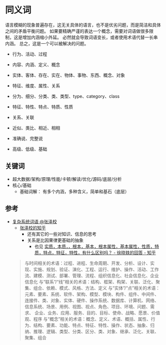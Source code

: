 # 同义词

语言模糊的现象普遍存在，这无关具体的语言，也不是优劣问题，而是简洁和具体之间的矛盾平衡问题。
如果要精确严谨的表达一个概念，需要对词语做很多限制，这是增加内涵缩小外延。
必然就会导致词语变长，或者使用术语代替一长串内涵。
总之，这是一个可以被解决的问题。


* 行为、活动、过程

* 内容、内涵、定义、概念

* 实体、客体、存在、实在、物体、事物、东西、概念、对象

* 特征、维度、属性、关系

* 分为、细分、分类、类、类型、type、category、class

* 特征、特性、特点、特质、性质

* 关系、关联

* 近似、类比、相近、相相

* 准确说、完整说

* 高级、低级、基础

## 关键词

* 超大数据/架构/原理/性能/卡顿/解读/优化/源码/底层/分析
* 核心/基础
  * 基础词解： 有多个内涵，多种含义，简单和基石（底层）

## 参考



* [复杂系统词语 @张泽校](https://zhuanlan.zhihu.com/p/87542419)
  * [张泽校的知乎](https://www.zhihu.com/search?type=content&q=%E5%BC%A0%E6%B3%BD%E6%A0%A1)
    * 还有其它的一些对知识、信息的思考
    * 关系是比因果律更基础的抽象
      * 也见 [实质，本质，，根本，基本，根本属性，基本属性，性质，特质，特点，特征，特性，有什么区别吗？ - 徐晓轶的回答 - 知乎](https://www.zhihu.com/question/59813149/answer/244783833)
  > 与时间相关的术语：过程、进程、生命周期、开发、分析、设计、实现、实施、规划、验证、演化、工程、运行、维护、操作、活动、工作流、建模、测试、部署、管理、流程、组织信息化、社会信息化、企业信息化
  > 与“联系”/“线”相关的术语：结构、框架、构架、关联、泛化、聚集、组合、依赖、模式、风格、方法、定义
  > 与“实体”/“点”相关的术语：元素、要素、系统、软件、架构、模型、模块、构件、组件、中间件、连接件、类、对象、实体、硬件、操作系统、数据库、计算机、网络、信息系统、场景、用例、视图、视点、角色、项目、环境、问题、需求、 企业、业务、应用、服务、目的、目标、使命、战略、愿景、价值观、程序
  > 与“概念”相关的术语：概念、定义、术语、概括、属性、行为、结构、要素、功能、特点、特征、特性、操作、状态、抽象、归纳、推理、逻辑、类型、分类、区分、类、对象、继承、泛化、关联、聚集、组合
